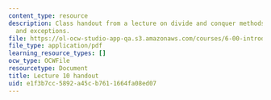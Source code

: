 ```yaml
---
content_type: resource
description: Class handout from a lecture on divide and conquer methods, merge sort,
  and exceptions.
file: https://ol-ocw-studio-app-qa.s3.amazonaws.com/courses/6-00-introduction-to-computer-science-and-programming-fall-2008/e1f3b7cc5892a45cb7611664fa08ed07_lec10.pdf
file_type: application/pdf
learning_resource_types: []
ocw_type: OCWFile
resourcetype: Document
title: Lecture 10 handout
uid: e1f3b7cc-5892-a45c-b761-1664fa08ed07
---
```

